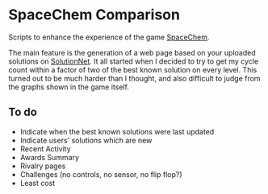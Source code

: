 SpaceChem Comparison
====================

Scripts to enhance the experience of the game
[SpaceChem](http://www.spacechemthegame.com/).

The main feature is the generation of a web page based on your
uploaded solutions on [SolutionNet](http://spacechem.net/).
It all started when I decided to try to get my cycle count within
a factor of two of the best known solution on every level.
This turned out to be much harder than I thought, and also difficult
to judge from the graphs shown in the game itself.

## To do
* Indicate when the best known solutions were last updated
* Indicate users' solutions which are new
* Recent Activity
* Awards Summary
* Rivalry pages
* Challenges (no controls, no sensor, no flip flop?)
* Least cost
